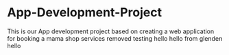 # App-Development-Project
This is our App development project based on creating a web application for booking a mama shop services
removed testing
hello
hello from glenden
hello